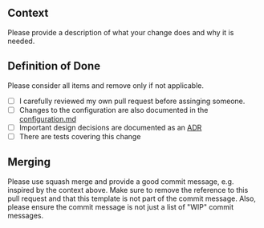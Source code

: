 ## Context

Please provide a description of what your change does and why it is needed.

## Definition of Done
Please consider all items and remove only if not applicable.

- [ ] I carefully reviewed my own pull request before assinging someone.
- [ ] Changes to the configuration are also documented in the [configuration.md](https://github.com/SAP/cloud-s4-sdk-pipeline/blob/master/configuration.md)
- [ ] Important design decisions are documented as an [ADR](https://github.com/SAP/cloud-s4-sdk-pipeline/tree/master/doc/architecture/decisions)
- [ ] There are tests covering this change

## Merging
Please use squash merge and provide a good commit message, e.g. inspired by the context above. 
Make sure to remove the reference to this pull request and that this template is not part of the commit message.
Also, please ensure the commit message is not just a list of "WIP" commit messages.
